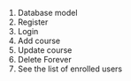 1. Database model
2. Register
3. Login
4. Add course
5. Update course
6. Delete Forever
7. See the list of enrolled users